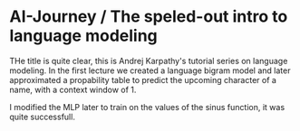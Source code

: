 # AI-Journey / The speled-out intro to language modeling
THe title is quite clear, this is Andrej Karpathy's tutorial series on language modeling. In the first lecture we created a language bigram model and later approximated a propability table to predict the upcoming character of a name, with a context window of 1.

I modified the MLP later to train on the values of the sinus function, it was quite successfull.
